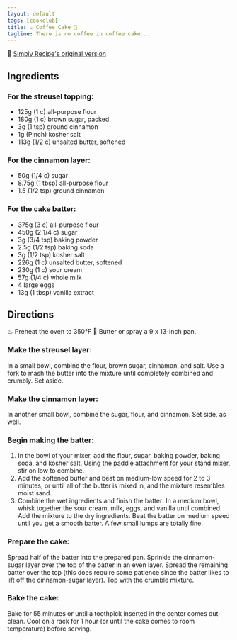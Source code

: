 ```yaml
---
layout: default
tags: [cookclub]
title: ☕️ Coffee Cake 🎂
tagline: There is no coffee in coffee cake...
---
```


🔗 [Simply Recipe's original version](https://www.simplyrecipes.com/recipes/classic_coffee_cake/)

## Ingredients

### For the streusel topping:

- 125g (1 c) all-purpose flour
- 180g (1 c) brown sugar, packed
- 3g (1 tsp) ground cinnamon
- 1g (Pinch) kosher salt
- 113g (1/2 c) unsalted butter, softened

### For the cinnamon layer:

- 50g (1/4 c) sugar
- 8.75g (1 tbsp) all-purpose flour
- 1.5 (1/2 tsp) ground cinnamon

### For the cake batter:

- 375g (3 c) all-purpose flour
- 450g (2 1/4 c) sugar
- 3g (3/4 tsp) baking powder
- 2.5g (1/2 tsp) baking soda
- 3g (1/2 tsp) kosher salt
- 226g (1 c) unsalted butter, softened
- 230g (1 c) sour cream
- 57g (1/4 c) whole milk
- 4 large eggs
- 13g (1 tbsp) vanilla extract

## Directions

♨ Preheat the oven to 350°F
🧈 Butter or spray a 9 x 13-inch pan.

### Make the streusel layer:

In a small bowl, combine the flour, brown sugar, cinnamon, and salt. Use a fork to mash the butter into the mixture until completely combined and crumbly. Set aside.

### Make the cinnamon layer:

In another small bowl, combine the sugar, flour, and cinnamon. Set side, as well.

### Begin making the batter:

1. In the bowl of your mixer, add the flour, sugar, baking powder, baking soda, and kosher salt. Using the paddle attachment for your stand mixer, stir on low to combine.
1. Add the softened butter and beat on medium-low speed for 2 to 3 minutes, or until all of the butter is mixed in, and the mixture resembles moist sand.
1. Combine the wet ingredients and finish the batter:
   In a medium bowl, whisk together the sour cream, milk, eggs, and vanilla until combined. Add the mixture to the dry ingredients. Beat the batter on medium speed until you get a smooth batter. A few small lumps are totally fine.

### Prepare the cake:

Spread half of the batter into the prepared pan. Sprinkle the cinnamon-sugar layer over the top of the batter in an even layer. Spread the remaining batter over the top (this does require some patience since the batter likes to lift off the cinnamon-sugar layer). Top with the crumble mixture.

### Bake the cake:

Bake for 55 minutes or until a toothpick inserted in the center comes out clean. Cool on a rack for 1 hour (or until the cake comes to room temperature) before serving.
